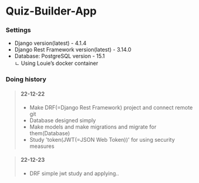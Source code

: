 # Quiz-Builder-App

### Settings
- Django version(latest) - 4.1.4
- Django Rest Framework version(latest) - 3.14.0
- Database: PostgreSQL version - 15.1   
ㄴ Using Louie’s docker container

### Doing history
> 
> #### 22-12-22
> - Make DRF(=Django Rest Framework) project and connect remote git
> - Database designed simply
> - Make models and make migrations and migrate for them(Database)
> - Study 'token(JWT(=JSON Web Token))' for using security measures

> #### 22-12-23
> - DRF simple jwt study and applying..
